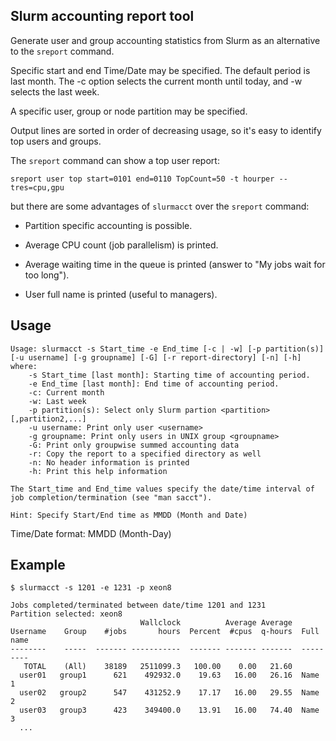 Slurm accounting report tool
----------------------------

Generate user and group accounting statistics from Slurm as an alternative to the ```sreport``` command.

Specific start and end Time/Date may be specified.
The default period is last month.
The -c option selects the current month until today, and -w selects the last week.

A specific user, group or node partition may be specified.

Output lines are sorted in order of decreasing usage, so it's easy to identify top users and groups.

The ```sreport``` command can show a top user report:

```
sreport user top start=0101 end=0110 TopCount=50 -t hourper --tres=cpu,gpu
```

but there are some advantages of ```slurmacct```  over the ```sreport``` command:

* Partition specific accounting is possible.

* Average CPU count (job parallelism) is printed.

* Average waiting time in the queue is printed (answer to "My jobs wait for too long").

* User full name is printed (useful to managers).

Usage
-----

```
Usage: slurmacct -s Start_time -e End_time [-c | -w] [-p partition(s)] [-u username] [-g groupname] [-G] [-r report-directory] [-n] [-h]
where:
	-s Start_time [last month]: Starting time of accounting period.
	-e End_time [last month]: End time of accounting period.
	-c: Current month
	-w: Last week
	-p partition(s): Select only Slurm partion <partition>[,partition2,...]
	-u username: Print only user <username> 
	-g groupname: Print only users in UNIX group <groupname>
	-G: Print only groupwise summed accounting data
	-r: Copy the report to a specified directory as well
	-n: No header information is printed
	-h: Print this help information

The Start_time and End_time values specify the date/time interval of
job completion/termination (see "man sacct").

Hint: Specify Start/End time as MMDD (Month and Date)
```

Time/Date format: MMDD (Month-Day)


Example
-------

```
$ slurmacct -s 1201 -e 1231 -p xeon8

Jobs completed/terminated between date/time 1201 and 1231
Partition selected: xeon8
                             Wallclock          Average Average
Username    Group    #jobs       hours  Percent  #cpus  q-hours  Full name
--------    -----  ------- -----------  ------- ------- -------  ---------
   TOTAL    (All)    38189   2511099.3   100.00    0.00   21.60  
  user01   group1      621    492932.0    19.63   16.00   26.16  Name 1
  user02   group2      547    431252.9    17.17   16.00   29.55  Name 2
  user03   group3      423    349400.0    13.91   16.00   74.40  Name 3
  ...
```
